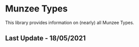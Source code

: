 # Munzee Types

This library provides information on (nearly) all Munzee Types.

## Last Update - 18/05/2021
